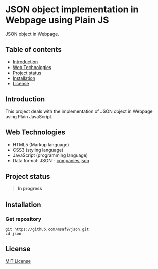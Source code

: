 # JSON object implementation in Webpage using Plain JS
JSON object in Webpage.

## Table of contents
- [Introduction](#introduction)
- [Web Technologies](#web-technologies)
- [Project status](#project-status)
- [Installation](#installation)
- [License](#license)

## Introduction
This project deals with the implementation of JSON object in Webpage using Plain JavaScript.

## Web Technologies
- HTML5 (Markup language)
- CSS3 (styling language)
- JavaScript (programming language)
- Data format: JSON - [companies.json](companies.json)

## Project status
> **In progress**

## Installation
### Get repository
```git
git https://github.com/msaf9/json.git
cd json
```

## License
[MIT License](LICENSE)
